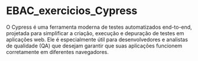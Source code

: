 # EBAC_exercicios_Cypress
O Cypress é uma ferramenta moderna de testes automatizados end-to-end, projetada para simplificar a criação, execução e depuração de testes em aplicações web. Ele é especialmente útil para desenvolvedores e analistas de qualidade (QA) que desejam garantir que suas aplicações funcionem corretamente em diferentes navegadores.
